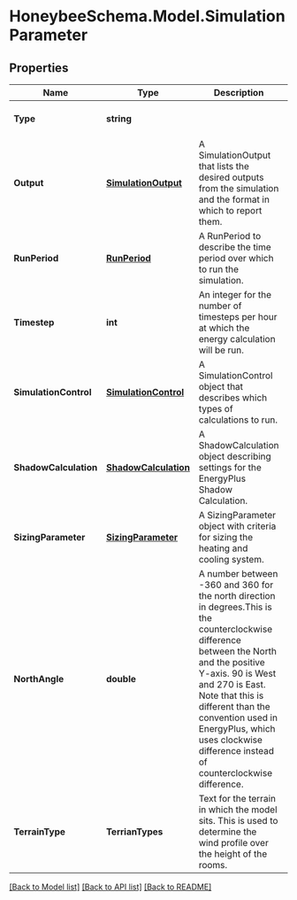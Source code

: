
# HoneybeeSchema.Model.SimulationParameter

## Properties

Name | Type | Description | Notes
------------ | ------------- | ------------- | -------------
**Type** | **string** |  | [optional] [readonly] [default to "SimulationParameter"]
**Output** | [**SimulationOutput**](SimulationOutput.md) | A SimulationOutput that lists the desired outputs from the simulation and the format in which to report them. | [optional] 
**RunPeriod** | [**RunPeriod**](RunPeriod.md) | A RunPeriod to describe the time period over which to run the simulation. | [optional] 
**Timestep** | **int** | An integer for the number of timesteps per hour at which the energy calculation will be run. | [optional] [default to 6]
**SimulationControl** | [**SimulationControl**](SimulationControl.md) | A SimulationControl object that describes which types of calculations to run. | [optional] 
**ShadowCalculation** | [**ShadowCalculation**](ShadowCalculation.md) | A ShadowCalculation object describing settings for the EnergyPlus Shadow Calculation. | [optional] 
**SizingParameter** | [**SizingParameter**](SizingParameter.md) | A SizingParameter object with criteria for sizing the heating and cooling system. | [optional] 
**NorthAngle** | **double** | A number between -360 and 360 for the north direction in degrees.This is the counterclockwise difference between the North and the positive Y-axis. 90 is West and 270 is East. Note that this is different than the convention used in EnergyPlus, which uses clockwise difference instead of counterclockwise difference. | [optional] [default to 0D]
**TerrainType** | **TerrianTypes** | Text for the terrain in which the model sits. This is used to determine the wind profile over the height of the rooms. | [optional] [default to "City"]

[[Back to Model list]](../README.md#documentation-for-models)
[[Back to API list]](../README.md#documentation-for-api-endpoints)
[[Back to README]](../README.md)

